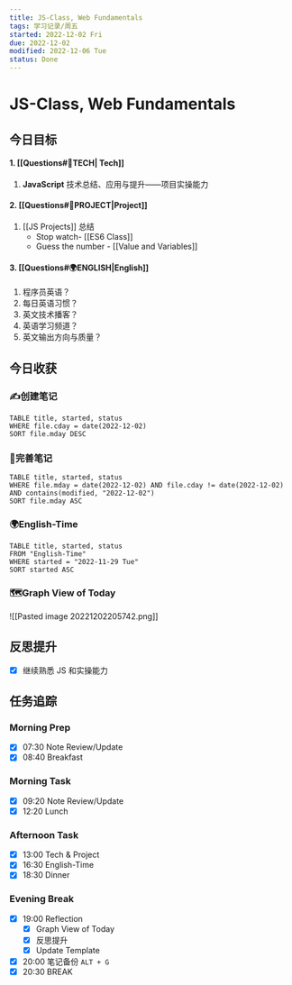```yaml
---
title: JS-Class, Web Fundamentals
tags: 学习记录/周五
started: 2022-12-02 Fri
due: 2022-12-02
modified: 2022-12-06 Tue
status: Done
---
```

# JS-Class, Web Fundamentals
## 今日目标
#### 1. [[Questions#🚀TECH| Tech]]
1. **JavaScript** 技术总结、应用与提升——项目实操能力
#### 2. [[Questions#🚀PROJECT|Project]]
1. [[JS Projects]] 总结
	- Stop watch- [[ES6 Class]]
	- Guess the number - [[Value and Variables]]
#### 3. [[Questions#🌍ENGLISH|English]]
1. 程序员英语？
2. 每日英语习惯？
3. 英文技术播客？
4. 英语学习频道？
5. 英文输出方向与质量？
## 今日收获
### ✍️创建笔记

```dataview
TABLE title, started, status
WHERE file.cday = date(2022-12-02)
SORT file.mday DESC
```

### 📝完善笔记

```dataview
TABLE title, started, status
WHERE file.mday = date(2022-12-02) AND file.cday != date(2022-12-02) AND contains(modified, "2022-12-02")
SORT file.mday ASC
```

### 🌍English-Time

```dataview
TABLE title, started, status
FROM "English-Time"
WHERE started = "2022-11-29 Tue"
SORT started ASC
```

### 🗺️Graph View of Today
![[Pasted image 20221202205742.png]]
## 反思提升
- [x] 继续熟悉 JS 和实操能力
## 任务追踪
### Morning Prep
- [x] 07:30 Note Review/Update
- [x] 08:40 Breakfast
### Morning Task
- [x] 09:20 Note Review/Update
- [x] 12:20 Lunch
### Afternoon Task
- [x] 13:00 Tech & Project
- [x] 16:30 English-Time
- [x] 18:30 Dinner
### Evening Break
- [x] 19:00 Reflection
	- [x] Graph View of Today
	- [x] 反思提升
	- [x] Update Template 
- [x] 20:00 笔记备份 `ALT + G`
- [x] 20:30 BREAK